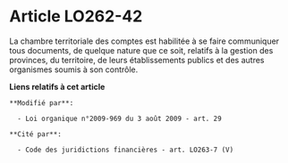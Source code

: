# Article LO262-42

La chambre territoriale des comptes est habilitée à se faire communiquer tous documents, de quelque nature que ce soit,
relatifs à la gestion des provinces, du territoire, de leurs établissements publics et des autres organismes soumis à son
contrôle.

**Liens relatifs à cet article**

	**Modifié par**:

	  - Loi organique n°2009-969 du 3 août 2009 - art. 29

	**Cité par**:

	  - Code des juridictions financières - art. LO263-7 (V)
